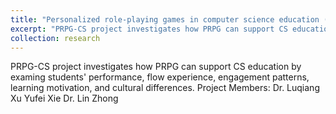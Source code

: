 ```yaml
---
title: "Personalized role-playing games in computer science education (PRPG-CS)"
excerpt: "PRPG-CS project investigates how PRPG can support CS education by examing students' performance, flow experience, engagement patterns, learning motivation, and cultural differences."
collection: research
---
```


PRPG-CS project investigates how PRPG can support CS education by examing students' performance, flow experience, engagement patterns, learning motivation, and cultural differences. 
Project Members: 
Dr. Luqiang Xu
Yufei Xie
Dr. Lin Zhong
